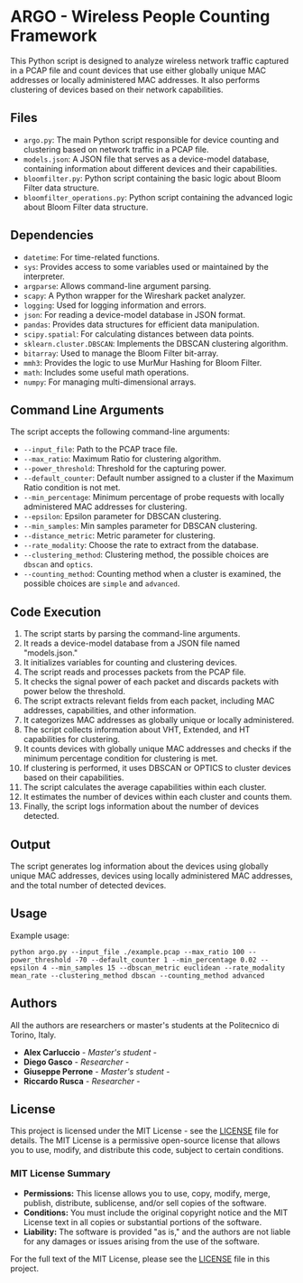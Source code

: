 # ARGO - Wireless People Counting Framework

This Python script is designed to analyze wireless network traffic captured in a PCAP file and count devices that use either globally unique MAC addresses or locally administered MAC addresses. It also performs clustering of devices based on their network capabilities.

## Files

- `argo.py`: The main Python script responsible for device counting and clustering based on network traffic in a PCAP file.
- `models.json`: A JSON file that serves as a device-model database, containing information about different devices and their capabilities.
- `bloomfilter.py`: Python script containing the basic logic about Bloom Filter data structure.
- `bloomfilter_operations.py`: Python script containing the advanced logic about Bloom Filter data structure.

## Dependencies

- `datetime`: For time-related functions.
- `sys`: Provides access to some variables used or maintained by the interpreter.
- `argparse`: Allows command-line argument parsing.
- `scapy`: A Python wrapper for the Wireshark packet analyzer.
- `logging`: Used for logging information and errors.
- `json`: For reading a device-model database in JSON format.
- `pandas`: Provides data structures for efficient data manipulation.
- `scipy.spatial`: For calculating distances between data points.
- `sklearn.cluster.DBSCAN`: Implements the DBSCAN clustering algorithm.
- `bitarray`: Used to manage the Bloom Filter bit-array.
- `mmh3`: Provides the logic to use MurMur Hashing for Bloom Filter.
- `math`: Includes some useful math operations.
- `numpy`: For managing multi-dimensional arrays.

## Command Line Arguments

The script accepts the following command-line arguments:

- `--input_file`: Path to the PCAP trace file.
- `--max_ratio`: Maximum Ratio for clustering algorithm.
- `--power_threshold`: Threshold for the capturing power.
- `--default_counter`: Default number assigned to a cluster if the Maximum Ratio condition is not met.
- `--min_percentage`: Minimum percentage of probe requests with locally administered MAC addresses for clustering.
- `--epsilon`: Epsilon parameter for DBSCAN clustering.
- `--min_samples`: Min samples parameter for DBSCAN clustering.
- `--distance_metric`: Metric parameter for clustering.
- `--rate_modality`: Choose the rate to extract from the database.
- `--clustering_method`: Clustering method, the possible choices are `dbscan` and `optics`.
- `--counting_method`: Counting method when a cluster is examined, the possible choices are `simple` and `advanced`.

## Code Execution

1. The script starts by parsing the command-line arguments.
2. It reads a device-model database from a JSON file named "models.json."
3. It initializes variables for counting and clustering devices.
4. The script reads and processes packets from the PCAP file.
5. It checks the signal power of each packet and discards packets with power below the threshold.
6. The script extracts relevant fields from each packet, including MAC addresses, capabilities, and other information.
7. It categorizes MAC addresses as globally unique or locally administered.
8. The script collects information about VHT, Extended, and HT capabilities for clustering.
9. It counts devices with globally unique MAC addresses and checks if the minimum percentage condition for clustering is met.
10. If clustering is performed, it uses DBSCAN or OPTICS to cluster devices based on their capabilities.
11. The script calculates the average capabilities within each cluster.
12. It estimates the number of devices within each cluster and counts them.
13. Finally, the script logs information about the number of devices detected.

## Output

The script generates log information about the devices using globally unique MAC addresses, devices using locally administered MAC addresses, and the total number of detected devices.

## Usage

Example usage:

```shell
python argo.py --input_file ./example.pcap --max_ratio 100 --power_threshold -70 --default_counter 1 --min_percentage 0.02 --epsilon 4 --min_samples 15 --dbscan_metric euclidean --rate_modality mean_rate --clustering_method dbscan --counting_method advanced
```

## Authors

All the authors are researchers or master's students at the Politecnico di Torino, Italy.

- **Alex Carluccio** - *Master's student* -
- **Diego Gasco** - *Researcher* -
- **Giuseppe Perrone** - *Master's student* -
- **Riccardo Rusca** - *Researcher* -

## License

This project is licensed under the MIT License - see the [LICENSE](LICENSE) file for details. The MIT License is a permissive open-source license that allows you to use, modify, and distribute this code, subject to certain conditions.

### MIT License Summary

- **Permissions:** This license allows you to use, copy, modify, merge, publish, distribute, sublicense, and/or sell copies of the software.
- **Conditions:** You must include the original copyright notice and the MIT License text in all copies or substantial portions of the software.
- **Liability:** The software is provided "as is," and the authors are not liable for any damages or issues arising from the use of the software.

For the full text of the MIT License, please see the [LICENSE](LICENSE) file in this project.


